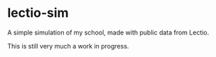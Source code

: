 # lectio-sim
A simple simulation of my school, made with public data from Lectio.

This is still very much a work in progress.
